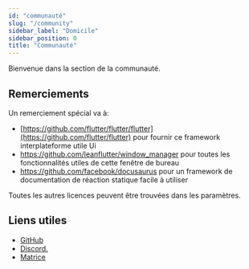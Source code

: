 ```yaml
---
id: "communauté"
slug: "/community"
sidebar_label: "Domicile"
sidebar_position: 0
title: "Communauté"
---
```


Bienvenue dans la section de la communauté.

## Remerciements

Un remerciement spécial va à:

* [https://github.com/flutter/flutter/flutter](https://github.com/flutter/flutter) pour fournir ce framework interplateforme utile Ui
* <https://github.com/leanflutter/window_manager> pour toutes les fonctionnalités utiles de cette fenêtre de bureau
* <https://github.com/facebook/docusaurus> pour un framework de documentation de réaction statique facile à utiliser

Toutes les autres licences peuvent être trouvées dans les paramètres.

## Liens utiles

* [GitHub](https://github.com/LinwoodCloud/Flow)
* [Discord.](https://go.linwood.dev/discord)
* [Matrice](https://go.linwood.dev/matrix)
